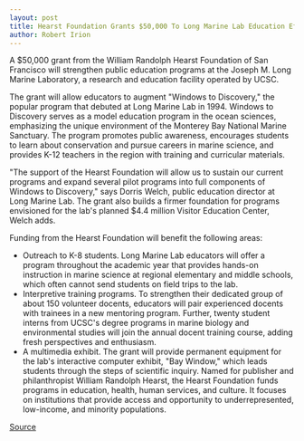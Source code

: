 ```yaml
---
layout: post
title: Hearst Foundation Grants $50,000 To Long Marine Lab Education Efforts
author: Robert Irion
---
```


A $50,000 grant from the William Randolph Hearst Foundation of San Francisco will strengthen public education programs at the Joseph M. Long Marine Laboratory, a research and education facility operated by UCSC.

The grant will allow educators to augment "Windows to Discovery," the popular program that debuted at Long Marine Lab in 1994. Windows to Discovery serves as a model education program in the ocean sciences, emphasizing the unique environment of the Monterey Bay National Marine Sanctuary. The program promotes public awareness, encourages students to learn about conservation and pursue careers in marine science, and provides K-12 teachers in the region with training and curricular materials.

"The support of the Hearst Foundation will allow us to sustain our current programs and expand several pilot programs into full components of Windows to Discovery," says Dorris Welch, public education director at Long Marine Lab. The grant also builds a firmer foundation for programs envisioned for the lab's planned $4.4 million Visitor Education Center, Welch adds.

Funding from the Hearst Foundation will benefit the following areas:
* Outreach to K-8 students. Long Marine Lab educators will offer a program throughout the academic year that provides hands-on instruction in marine science at regional elementary and middle schools, which often cannot send students on field trips to the lab.
* Interpretive training programs. To strengthen their dedicated group of about 150 volunteer docents, educators will pair experienced docents with trainees in a new mentoring program. Further, twenty student interns from UCSC's degree programs in marine biology and environmental studies will join the annual docent training course, adding fresh perspectives and enthusiasm.
* A multimedia exhibit. The grant will provide permanent equipment for the lab's interactive computer exhibit, "Bay Window," which leads students through the steps of scientific inquiry.
Named for publisher and philanthropist William Randolph Hearst, the Hearst Foundation funds programs in education, health, human services, and culture. It focuses on institutions that provide access and opportunity to underrepresented, low-income, and minority populations.

[Source](http://www1.ucsc.edu/oncampus/currents/96-11-18/hearst.htm "Permalink to Hearst Foundation grant to Long Marine Lab:11-18-96")
